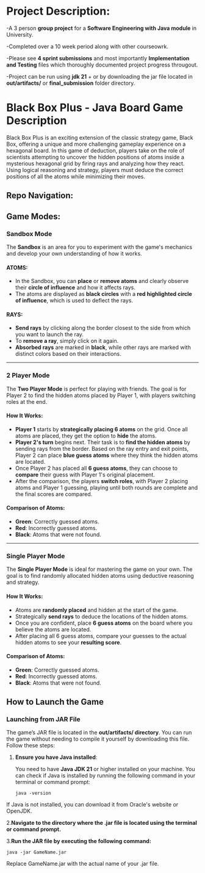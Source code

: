 # Project Description:
-A 3 person **group project** for a **Software Engineering with Java module** in University. 

-Completed over a 10 week period along with other courseowrk.

-Please see **4 sprint submissions** and most importantly **Implementation and Testing** files which thoroughly documented project progress througout.

-Project can be run using **jdk 21** + or by downloading the jar file located in **out/artifacts/** or **final_submission** folder directory.

# Black Box Plus - Java Board Game Description

Black Box Plus is an exciting extension of the classic strategy game, Black Box, offering a unique and more challenging gameplay experience on a hexagonal board. In this game of deduction, players take on the role of scientists attempting to uncover the hidden positions of atoms inside a mysterious hexagonal grid by firing rays and analyzing how they react. Using logical reasoning and strategy, players must deduce the correct positions of all the atoms while minimizing their moves.
## Repo Navigation:

## Game Modes:

### Sandbox Mode

The **Sandbox** is an area for you to experiment with the game's mechanics and develop your own understanding of how it works.

#### ATOMS:
- In the Sandbox, you can **place** or **remove atoms** and clearly observe their **circle of influence** and how it affects rays.
- The atoms are displayed as **black circles** with a **red highlighted circle of influence**, which is used to deflect the rays.

#### RAYS:
- **Send rays** by clicking along the border closest to the side from which you want to launch the ray.
- To **remove a ray**, simply click on it again.
- **Absorbed rays** are marked in **black**, while other rays are marked with distinct colors based on their interactions.

---

### 2 Player Mode

The **Two Player Mode** is perfect for playing with friends. The goal is for Player 2 to find the hidden atoms placed by Player 1, with players switching roles at the end.

#### How It Works:

- **Player 1** starts by **strategically placing 6 atoms** on the grid. Once all atoms are placed, they get the option to **hide** the atoms.
- **Player 2's turn** begins next. Their task is to **find the hidden atoms** by sending rays from the border. Based on the ray entry and exit points, Player 2 can place **blue guess atoms** where they think the hidden atoms are located.
- Once Player 2 has placed all **6 guess atoms**, they can choose to **compare** their guess with Player 1's original placement.
- After the comparison, the players **switch roles**, with Player 2 placing atoms and Player 1 guessing, playing until both rounds are complete and the final scores are compared.

#### Comparison of Atoms:
- **Green**: Correctly guessed atoms.
- **Red**: Incorrectly guessed atoms.
- **Black**: Atoms that were not found.

---

### Single Player Mode

The **Single Player Mode** is ideal for mastering the game on your own. The goal is to find randomly allocated hidden atoms using deductive reasoning and strategy.

#### How It Works:

- Atoms are **randomly placed** and hidden at the start of the game.
- Strategically **send rays** to deduce the locations of the hidden atoms.
- Once you are confident, place **6 guess atoms** on the board where you believe the atoms are located.
- After placing all 6 guess atoms, compare your guesses to the actual hidden atoms to see your **resulting score**.

#### Comparison of Atoms:
- **Green**: Correctly guessed atoms.
- **Red**: Incorrectly guessed atoms.
- **Black**: Atoms that were not found.
## How to Launch the Game

### Launching from JAR File

The game’s JAR file is located in the **out/artifacts/ directory**. You can run the game without needing to compile it yourself by downloading this file. Follow these steps:

1. **Ensure you have Java installed**:

   You need to have **Java JDK 21** or higher installed on your machine. You can check if Java is installed by running the following command in your terminal or command prompt:
   ```
   java -version
If Java is not installed, you can download it from Oracle's website or OpenJDK.

2.**Navigate to the directory where the .jar file is located using the terminal or command prompt.**

3.**Run the JAR file by executing the following command:**
  
    java -jar GameName.jar
Replace GameName.jar with the actual name of your .jar file.

